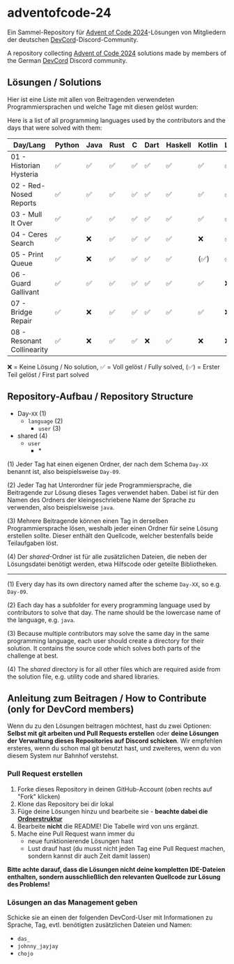 # adventofcode-24

Ein Sammel-Repository für [Advent of Code 2024](https://adventofcode.com/2024)-Lösungen von Mitgliedern der deutschen [DevCord](https://discord.gg/tNMq2K4)-Discord-Community.

A repository collecting [Advent of Code 2024](https://adventofcode.com/2024) solutions made by members of the German [DevCord](https://discord.gg/tNMq2K4) Discord community.

## Lösungen / Solutions

Hier ist eine Liste mit allen von Beitragenden verwendeten Programmiersprachen und welche Tage mit diesen gelöst wurden:

Here is a list of all programming languages used by the contributors and the days that were solved with them:

| Day/Lang                   | Python | Java | Rust | C | Dart | Haskell | Kotlin | Lean | Uiua | R | Elixir | TypeScript | Ruby | Go | Bash | JavaScript | Zig |
|----------------------------|--------|------|------|---|------|---------|--------|------|------|---|--------|------------|------|----|------|------------|-----|
| 01 - Historian Hysteria    | ✅      | ✅    | ✅    | ✅ | ✅    | ✅       | ✅      | ✅    | ✅    | ✅ | ✅      | ✅          | ✅    | ✅  | ❌    | ✅          | ✅   |
| 02 - Red-Nosed Reports     | ✅      | ✅    | ✅    | ✅ | ✅    | ✅       | ✅      | ✅    | ✅    | ✅ | ✅      | ✅          | ✅    | ✅  | ❌    | ❌          | ❌   |
| 03 - Mull It Over          | ✅      | ✅    | ✅    | ✅ | ✅    | ✅       | ✅      | ✅    | ✅    | ✅ | ✅      | ✅          | ✅    | ❌  | ✅    | ❌          | ❌   |
| 04 - Ceres Search          | ✅      | ❌    | ✅    | ✅ | ✅    | ✅       | ❌      | ✅    | ✅    | ✅ | ❌      | ✅          | ❌    | ❌  | ✅    | ❌          | ❌   |
| 05 - Print Queue           | ✅      | ❌    | ✅    | ✅ | ✅    | ✅       | (✅)    | ✅    | ✅    | ✅ | ✅      | ❌          | ❌    | ❌  | ❌    | ❌          | ❌   |
| 06 - Guard Gallivant       | ✅      | ✅    | ✅    | ✅ | ✅    | ✅       | ✅      | ❌    | ❌    | ❌ | ❌      | ❌          | ❌    | ❌  | ❌    | ❌          | ❌   |
| 07 - Bridge Repair         | ✅      | ❌    | ✅    | ✅ | ✅    | ✅       | ✅      | ❌    | ❌    | ❌ | ❌      | ❌          | ❌    | ❌  | ❌    | ❌          | ❌   |
| 08 - Resonant Collinearity | ✅      | ❌    | ✅    | ✅ | ❌    | ✅       | ❌      | ❌    | ❌    | ❌ | ✅      | ❌          | ❌    | ❌  | ❌    | ❌          | ❌   |

❌   = Keine Lösung / No solution,
✅   = Voll gelöst / Fully solved,
(✅) = Erster Teil gelöst / First part solved

## Repository-Aufbau / Repository Structure
- Day-`XX`       (1) 
  - `language`        (2)
    - `user`    (3)
- shared        (4)
  - `user`
    - \*    

(1) Jeder Tag hat einen eigenen Ordner, der nach dem Schema `Day-XX` benannt ist, also beispielsweise `Day-09`.

(2) Jeder Tag hat Unterordner für jede Programmiersprache, die Beitragende zur Lösung dieses Tages verwendet haben. Dabei ist für den Namen des Ordners der kleingeschriebene Name der Sprache zu verwenden, also beispielsweise `java`.

(3) Mehrere Beitragende können einen Tag in derselben Programmiersprache lösen, weshalb jeder einen Ordner für seine Lösung erstellen sollte. Dieser enthält den Quellcode, welcher bestenfalls beide Teilaufgaben löst.

(4) Der *shared*-Ordner ist für alle zusätzlichen Dateien, die neben der Lösungsdatei benötigt werden, etwa Hilfscode oder geteilte Bibliotheken.

---

(1) Every day has its own directory named after the scheme `Day-XX`, so e.g. `Day-09`.

(2) Each day has a subfolder for every programming language used by contributors to solve that day. The name should be the lowercase name of the language, e.g. `java`. 

(3) Because multiple contributors may solve the same day in the same programming language, each user should create a directory for their solution. It contains the source code which solves both parts of the challenge at best.

(4) The *shared* directory is for all other files which are required aside from the solution file, e.g. utility code and shared libraries.

## Anleitung zum Beitragen / How to Contribute (only for DevCord members)
Wenn du zu den Lösungen beitragen möchtest, hast du zwei Optionen: **Selbst mit git arbeiten und Pull Requests erstellen** oder **deine Lösungen der Verwaltung dieses Repositories auf Discord schicken**. Wir empfehlen ersteres, wenn du schon mal git benutzt hast, und zweiteres, wenn du von diesem System nur Bahnhof verstehst.

### Pull Request erstellen

1. Forke dieses Repository in deinen GitHub-Account (oben rechts auf "Fork" klicken)
2. Klone das Repository bei dir lokal
3. Füge deine Lösungen hinzu und bearbeite sie - **beachte dabei die [Ordnerstruktur](#repository-aufbau--repository-structure)**
4. Bearbeite **nicht** die README! Die Tabelle wird von uns ergänzt.
5. Mache eine Pull Request wann immer du
   - neue funktionierende Lösungen hast
   - Lust drauf hast (du musst nicht jeden Tag eine Pull Request machen, sondern kannst dir auch Zeit damit lassen)

**Bitte achte darauf, dass die Lösungen nicht deine kompletten IDE-Dateien enthalten, sondern ausschließlich den relevanten Quellcode zur Lösung des Problems!**

### Lösungen an das Management geben
Schicke sie an einen der folgenden DevCord-User mit Informationen zu Sprache, Tag, evtl. benötigten zusätzlichen Dateien und Namen:
   - `das_`
   - `johnny_jayjay`
   - `chojo`
